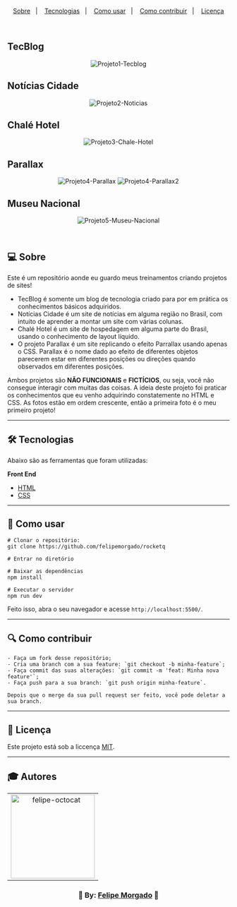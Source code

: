 <p align="center">
  <a href="#-sobre">Sobre</a>&nbsp;&nbsp;&nbsp;|&nbsp;&nbsp;&nbsp;
  <a href="#️-tecnologias">Tecnologias</a>&nbsp;&nbsp;&nbsp;|&nbsp;&nbsp;&nbsp;
  <a href="#-como-usar">Como usar</a>&nbsp;&nbsp;&nbsp;|&nbsp;&nbsp;&nbsp;
  <a href="#-como-contribuir">Como contribuir</a>&nbsp;&nbsp;&nbsp;|&nbsp;&nbsp;&nbsp;
  <a href="#-licença">Licença</a>
</p>
<br>
 
## TecBlog
 <p align="center">
  <img src="https://i2.paste.pics/CYX6R.png" alt="Projeto1-Tecblog"/>
 </p>
 
## Notícias Cidade
 <p align="center">
  <img src="https://i2.paste.pics/D42P9.png" alt="Projeto2-Noticias"/>
 </p>
 
 ## Chalé Hotel
 <p align="center">
 <img src="https://i2.paste.pics/e80a8c52945ecd0812b2d59eab7f9e15.png" alt="Projeto3-Chale-Hotel"/>

 ## Parallax
 <p align="center">
 <img src="https://i2.paste.pics/D6FAL.png" alt="Projeto4-Parallax"/>
 <img src="https://i2.paste.pics/D6FAW.png" alt="Projeto4-Parallax2"/>
 </p>

 ## Museu Nacional
 <p align="center">
 <img src="https://i2.paste.pics/D8QDD.png" alt="Projeto5-Museu-Nacional"/>
 </p>
 <br>

## 💻 Sobre
Este é um repositório aonde eu guardo meus treinamentos criando projetos de sites!
* TecBlog é somente um blog de tecnologia criado para por em prática os conhecimentos básicos adquiridos.
* Notícias Cidade é um site de notícias em alguma região no Brasil, com intuito de aprender a montar um site com várias colunas.
* Chalé Hotel é um site de hospedagem em alguma parte do Brasil, usando o conhecimento de layout líquido.
* O projeto Parallax é um site replicando o efeito Parrallax usando apenas o CSS. Parallax é o nome dado ao efeito de diferentes objetos parecerem estar em diferentes posições ou direções quando observados em diferentes posições. 

Ambos projetos são **NÃO FUNCIONAIS** e **FICTÍCIOS**, ou seja, você não consegue interagir com muitas das coisas. A ideia deste projeto foi praticar os conhecimentos que eu venho adquirindo constatemente no HTML e CSS.
As fotos estão em ordem crescente, então a primeira foto é o meu primeiro projeto!

---

## 🛠️ Tecnologias
Abaixo são as ferramentas que foram utilizadas:

**Front End**
* [HTML](https://developer.mozilla.org/pt-BR/docs/Web/HTML)
* [CSS](https://developer.mozilla.org/pt-BR/docs/Web/CSS)

---

## 👷 Como usar
```
# Clonar o repositório:
git clone https://github.com/felipemorgado/rocketq

# Entrar no diretório

# Baixar as dependências
npm install

# Executar o servidor
npm run dev
```
Feito isso, abra o seu navegador e acesse ` http://localhost:5500/ `.

---

## 🔍 Como contribuir
```
- Faça um fork desse repositório;
- Cria uma branch com a sua feature: `git checkout -b minha-feature`;
- Faça commit das suas alterações: `git commit -m 'feat: Minha nova feature'`; 
- Faça push para a sua branch: `git push origin minha-feature`.

Depois que o merge da sua pull request ser feito, você pode deletar a sua branch. 
```

---

## 📝 Licença
Este projeto está sob a liccença [MIT](https://pt.wikipedia.org/wiki/Licen%C3%A7a_MIT).

---

## 🎓 Autores
<table align="center">
  <tr>
    <td  align="center">
     <a href="https://github.com/felipemorgado">
      <img src="https://octocat-generator-assets.githubusercontent.com/my-octocat-1623876115461.png" width="190px;" alt="felipe-octocat" style="max-width:100%;">
  </tr>
 </table>
    <h3 align="center">💜 By: <a href="https://github.com/felipemorgado">Felipe Morgado</a> 💜</h3>
